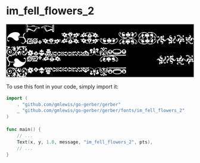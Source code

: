 # im_fell_flowers_2

![im_fell_flowers_2](im_fell_flowers_2.png)

To use this font in your code, simply import it:

```go
import (
	. "github.com/gmlewis/go-gerber/gerber"
	_ "github.com/gmlewis/go-gerber/gerber/fonts/im_fell_flowers_2"
)

func main() {
	// ...
	Text(x, y, 1.0, message, "im_fell_flowers_2", pts),
	// ...
}
```
